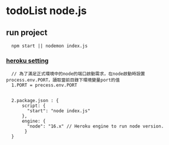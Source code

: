 # todoList node.js

## run project
      npm start || nodemon index.js
      
### [heroku setting](https://devcenter.heroku.com/articles/nodejs-support#node-js-runtimes)

      // 為了滿足正式環境中的node的端口啟動需求，在node啟動時設置process.env.PORT，讀取當前目錄下環境變量port的值
      1.PORT = precess.env.PORT 
      
      
      2.package.json : {
          script: {
            "start": "node index.js"
          },
          engine: {
            "node": "16.x" // Heroku engine to run node version. 
           }
      }
